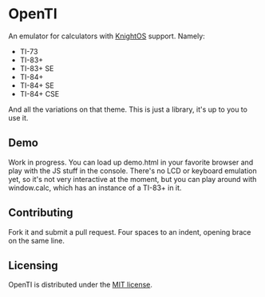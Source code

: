 # OpenTI

An emulator for calculators with [KnightOS](https://github.com/KnightSoft/KnightOS) support. Namely:

* TI-73
* TI-83+
* TI-83+ SE
* TI-84+
* TI-84+ SE
* TI-84+ CSE

And all the variations on that theme. This is just a library, it's up to you to use it.

## Demo

Work in progress. You can load up demo.html in your favorite browser and play with the JS stuff in
the console. There's no LCD or keyboard emulation yet, so it's not very interactive at the moment,
but you can play around with window.calc, which has an instance of a TI-83+ in it.

## Contributing

Fork it and submit a pull request. Four spaces to an indent, opening brace on the same line.

## Licensing

OpenTI is distributed under the [MIT license](https://github.com/KnightSoft/kernel/blob/master/LICENSE).
